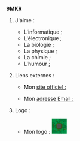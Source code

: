 **9MKR**

1. J'aime :
    - L'informatique ;
    - L'électronique ;
    - La biologie ;
    - La physique ;
    - La chimie ;
    - L'humour ;

2. Liens externes :

     - Mon [site officiel : ](https://9mkr-pages.github.io/9MKR/)
   
     - Mon [adresse Email : ](mailto:9mkr.wiki@gmail.com)

 4. Logo :

     - Mon logo :  ![Image](9MKR-small.png "Mon logo")
